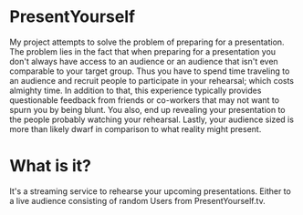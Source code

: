 # PresentYourself
My project attempts to solve the problem of preparing for a presentation.
The problem lies in the fact that when preparing for a presentation you don't always have access to an audience or an audience that isn't even comparable to your target group.  Thus you have to spend time traveling to an audience and recruit people to participate in your rehearsal; which costs almighty time. In addition to that, this experience typically provides questionable feedback from friends or co-workers that may not want to spurn you by being blunt. You also, end up revealing your presentation to the people probably watching your rehearsal. Lastly, your audience sized is more than likely dwarf in comparison to what reality might present.

# What is it?
It's a streaming service to rehearse your upcoming presentations. Either to a live audience consisting of random Users from PresentYourself.tv.
